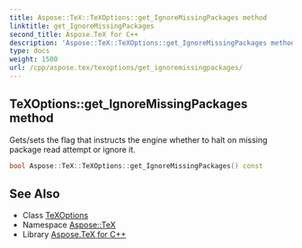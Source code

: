 ```yaml
---
title: Aspose::TeX::TeXOptions::get_IgnoreMissingPackages method
linktitle: get_IgnoreMissingPackages
second_title: Aspose.TeX for C++
description: 'Aspose::TeX::TeXOptions::get_IgnoreMissingPackages method. Gets/sets the flag that instructs the engine whether to halt on missing package read attempt or ignore it in C++.'
type: docs
weight: 1500
url: /cpp/aspose.tex/texoptions/get_ignoremissingpackages/
---
```

## TeXOptions::get_IgnoreMissingPackages method


Gets/sets the flag that instructs the engine whether to halt on missing package read attempt or ignore it.

```cpp
bool Aspose::TeX::TeXOptions::get_IgnoreMissingPackages() const
```

## See Also

* Class [TeXOptions](../)
* Namespace [Aspose::TeX](../../)
* Library [Aspose.TeX for C++](../../../)
